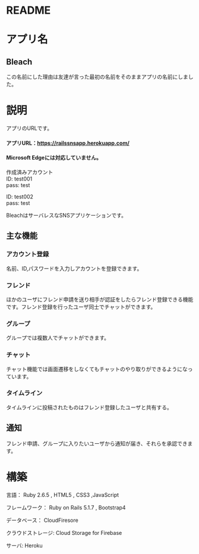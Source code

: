 # README
# アプリ名
## Bleach
この名前にした理由は友達が言った最初の名前をそのままアプリの名前にしました。

# 説明
アプリのURLです。
#### アプリURL：https://railssnsapp.herokuapp.com/
#### Microsoft Edgeには対応していません。
作成済みアカウント  
ID: test001  
pass: test

ID: test002  
pass: test  

BleachはサーバレスなSNSアプリケーションです。
## 主な機能
### アカウント登録
名前、ID,パスワードを入力しアカウントを登録できます。
### フレンド
ほかのユーザにフレンド申請を送り相手が認証をしたらフレンド登録できる機能です。フレンド登録を行ったユーザ同士でチャットができます。
### グループ
グループでは複数人でチャットができます。
### チャット
チャット機能では画面遷移をしなくてもチャットのやり取りができるようになっています。
### タイムライン
タイムラインに投稿されたものはフレンド登録したユーザと共有する。
## 通知
フレンド申請、グループに入りたいユーザから通知が届き、それらを承認できます。

# 構築
言語： Ruby 2.6.5 , HTML5 , CSS3 ,JavaScript 

フレームワーク： Ruby on Rails 5.1.7 , Bootstrap4

データベース： CloudFiresore

クラウドストレージ: Cloud Storage for Firebase

サーバ: Heroku
